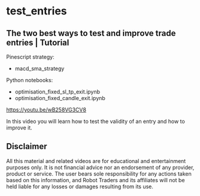 # test_entries

The two best ways to test and improve trade entries | Tutorial
-------------
Pinescript strategy:
  - macd_sma_strategy
  
Python notebooks:
  - optimisation_fixed_sl_tp_exit.ipynb
  - optimisation_fixed_candle_exit.ipynb


https://youtu.be/wB258VG3CV8

In this video you will learn how to test the validity of an entry and how to improve it.


Disclaimer
-------------
All this material and related videos are for educational and entertainment purposes only. It is not financial advice nor an endorsement of any provider, product or service. The user bears sole responsibility for any actions taken based on this information, and Robot Traders and its affiliates will not be held liable for any losses or damages resulting from its use. 
